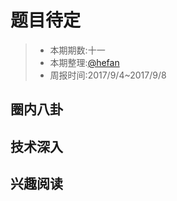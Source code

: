 # 题目待定

> - 本期期数:十一
> - 本期整理:[@hefan](https://github.com/JeffWong16)
> - 周报时间:2017/9/4~2017/9/8 

## 圈内八卦


## 技术深入


## 兴趣阅读
